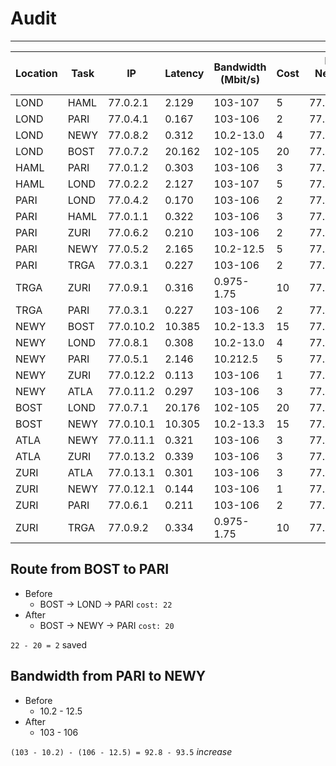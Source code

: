 # Audit

---

| Location | Task | IP        | Latency | Bandwidth (Mbit/s) | Cost | Host Network IP | DONE |
| -------- | ---- | --------- | ------- | ------------------ | ---- | --------------- | ---- |
| LOND     | HAML | 77.0.2.1  | 2.129   | 103-107            | 5    | 77.101.0.1      | y    |
| LOND     | PARI | 77.0.4.1  | 0.167   | 103-106            | 2    | 77.101.0.1      | y    |
| LOND     | NEWY | 77.0.8.2  | 0.312   | 10.2-13.0          | 4    | 77.101.0.1      | y    |
| LOND     | BOST | 77.0.7.2  | 20.162  | 102-105            | 20   | 77.101.0.1      | y    |
| HAML     | PARI | 77.0.1.2  | 0.303   | 103-106            | 3    | 77.102.0.1      | y    |
| HAML     | LOND | 77.0.2.2  | 2.127   | 103-107            | 5    | 77.102.0.1      | y    |
| PARI     | LOND | 77.0.4.2  | 0.170   | 103-106            | 2    | 77.103.0.1      | y    |
| PARI     | HAML | 77.0.1.1  | 0.322   | 103-106            | 3    | 77.103.0.1      | y    |
| PARI     | ZURI | 77.0.6.2  | 0.210   | 103-106            | 2    | 77.103.0.1      | y    |
| PARI     | NEWY | 77.0.5.2  | 2.165   | 10.2-12.5          | 5    | 77.103.0.1      | y    |
| PARI     | TRGA | 77.0.3.1  | 0.227   | 103-106            | 2    | 77.103.0.1      | y    |
| TRGA     | ZURI | 77.0.9.1  | 0.316   | 0.975-1.75         | 10   | 77.104.0.1      | y    |
| TRGA     | PARI | 77.0.3.1  | 0.227   | 103-106            | 2    | 77.104.0.1      | y    |
| NEWY     | BOST | 77.0.10.2 | 10.385  | 10.2-13.3          | 15   | 77.105.0.1      | y    |
| NEWY     | LOND | 77.0.8.1  | 0.308   | 10.2-13.0          | 4    | 77.105.0.1      | y    |
| NEWY     | PARI | 77.0.5.1  | 2.146   | 10.212.5           | 5    | 77.105.0.1      | y    |
| NEWY     | ZURI | 77.0.12.2 | 0.113   | 103-106            | 1    | 77.105.0.1      | y    |
| NEWY     | ATLA | 77.0.11.2 | 0.297   | 103-106            | 3    | 77.105.0.1      | y    |
| BOST     | LOND | 77.0.7.1  | 20.176  | 102-105            | 20   | 77.106.0.1      | y    |
| BOST     | NEWY | 77.0.10.1 | 10.305  | 10.2-13.3          | 15   | 77.106.0.1      | y    |
| ATLA     | NEWY | 77.0.11.1 | 0.321   | 103-106            | 3    | 77.107.0.1      | y    |
| ATLA     | ZURI | 77.0.13.2 | 0.339   | 103-106            | 3    | 77.107.0.1      | y    |
| ZURI     | ATLA | 77.0.13.1 | 0.301   | 103-106            | 3    | 77.108.0.1      | y    |
| ZURI     | NEWY | 77.0.12.1 | 0.144   | 103-106            | 1    | 77.108.0.1      | y    |
| ZURI     | PARI | 77.0.6.1  | 0.211   | 103-106            | 2    | 77.108.0.1      | y    |
| ZURI     | TRGA | 77.0.9.2  | 0.334   | 0.975-1.75         | 10   | 77.108.0.1      | y    |

## Route from BOST to PARI

- Before
  - BOST -> LOND -> PARI `cost: 22`
- After
  - BOST -> NEWY -> PARI `cost: 20`

`22 - 20 = 2` saved

## Bandwidth from PARI to NEWY

- Before
  - 10.2 - 12.5
- After
  - 103 - 106

`(103 - 10.2) - (106 - 12.5) = 92.8 - 93.5` _increase_
